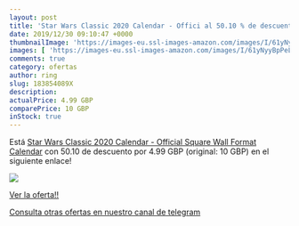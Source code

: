 ```yaml
---
layout: post
title: 'Star Wars Classic 2020 Calendar - Offici al 50.10 % de descuento'
date: 2019/12/30 09:10:47 +0000
thumbnailImage: 'https://images-eu.ssl-images-amazon.com/images/I/61yNyyBpPeL._SL200_.jpg'
images: [ 'https://images-eu.ssl-images-amazon.com/images/I/61yNyyBpPeL._SL200_.jpg' ]
comments: true
category: ofertas
author: ring
slug: 183854089X
description:
actualPrice: 4.99 GBP
comparePrice: 10 GBP
inStock: true
---
```


Está [Star Wars Classic 2020 Calendar - Official Square Wall Format Calendar](https://www.amazon.com/dp/183854089X/?tag=redken08-20) con 50.10 de descuento por 4.99 GBP (original: 10 GBP) en el siguiente enlace!

[![](https://images-eu.ssl-images-amazon.com/images/I/61yNyyBpPeL._SL200_.jpg)](https://www.amazon.com/dp/183854089X/?tag=redken08-20)

[Ver la oferta!!](https://www.amazon.com/dp/183854089X/?tag=redken08-20)

[Consulta otras ofertas en nuestro canal de telegram](https://t.me/s/ofertas25)
